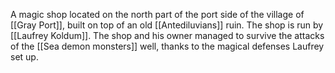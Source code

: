 A magic shop located on the north part of the port side of the village of [[Gray Port]], built on top of an old [[Antediluvians]] ruin.
The shop is run by [[Laufrey Koldum]].
The shop and his owner managed to survive the attacks of the [[Sea demon monsters]] well, thanks to the magical defenses Laufrey set up.
